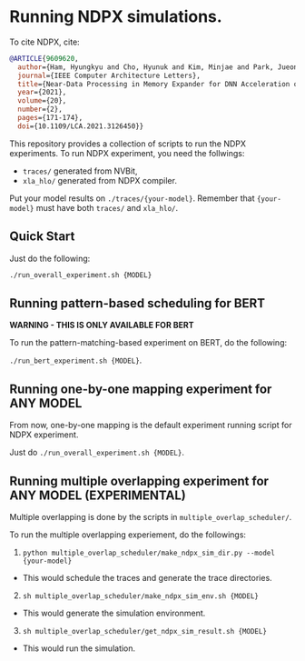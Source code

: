 # Running NDPX simulations.
To cite NDPX, cite:

``` bibtex
@ARTICLE{9609620,  
  author={Ham, Hyungkyu and Cho, Hyunuk and Kim, Minjae and Park, Jueon and Hong, Jeongmin and Sung, Hyojin and Park, Eunhyeok and Lim, Euicheol and Kim, Gwangsun},  
  journal={IEEE Computer Architecture Letters},   
  title={Near-Data Processing in Memory Expander for DNN Acceleration on GPUs},   
  year={2021},  
  volume={20},  
  number={2},  
  pages={171-174},  
  doi={10.1109/LCA.2021.3126450}}
```

This repository provides a collection of scripts to run the NDPX experiments. To run NDPX experiment, you need the follwings:

 * `traces/` generated from NVBit,
 * `xla_hlo/` generated from NDPX compiler.

Put your model results on `./traces/{your-model}`. Remember that `{your-model}` must have both `traces/` and `xla_hlo/`.

## Quick Start
Just do the following:

``` bash
./run_overall_experiment.sh {MODEL}
```

## Running pattern-based scheduling for BERT
**WARNING - THIS IS ONLY AVAILABLE FOR BERT**

To run the pattern-matching-based experiment on BERT, do the following:

`./run_bert_experiment.sh {MODEL}`.

## Running one-by-one mapping experiment for ANY MODEL
From now, one-by-one mapping is the default experiment running script for NDPX experiment.

Just do `./run_overall_experiment.sh {MODEL}`.

## Running multiple overlapping experiment for ANY MODEL (EXPERIMENTAL)
Multiple overlapping is done by the scripts in `multiple_overlap_scheduler/`.

To run the multiple overlapping experiement, do the followings:

1. `python multiple_overlap_scheduler/make_ndpx_sim_dir.py --model {your-model}`

 * This would schedule the traces and generate the trace directories.

2. `sh multiple_overlap_scheduler/make_ndpx_sim_env.sh {MODEL}`

 * This would generate the simulation environment.

3. `sh multiple_overlap_scheduler/get_ndpx_sim_result.sh {MODEL}`

 * This would run the simulation.